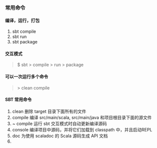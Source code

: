 ### 常用命令
#### 编译，运行，打包
1. sbt compile
2. sbt run
3. sbt package
#### 交互模式
> $ sbt
> \> compile
> \> run
> \> package
#### 可以一次运行多个命令
> \> clean compile 
#### SBT 常用命令
1. clean 删除 target 目录下面所有的文件
2. compile 编译 src/main/scala, src/main/java 和项目根目录下面的源文件
3. ~ compile 运行 sbt 交互模式时自动更新编译源码
4. console 编译项目中源码，并将它们加载到 classpath 中，并且启动REPL
5. doc 为使用 scaladoc 的 Scala 源码生成 API 文档
6. 

